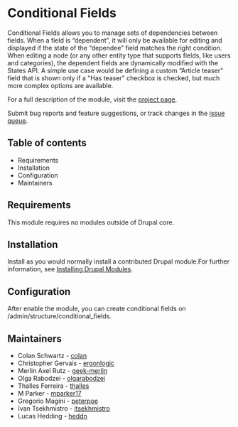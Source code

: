 # Conditional Fields

Conditional Fields allows you to manage sets of dependencies between fields. When a field is “dependent”, it will only be available for editing and displayed if the state of the “dependee” field matches the right condition.
When editing a node (or any other entity type that supports fields, like users and categories), the dependent fields are dynamically modified with the States API.
A simple use case would be defining a custom “Article teaser" field that is shown only if a "Has teaser" checkbox is checked, but much more complex options are available.

For a full description of the module, visit the
[project page](https://www.drupal.org/project/conditional_fields).

Submit bug reports and feature suggestions, or track changes in the
[issue queue](https://www.drupal.org/project/issues/conditional_fields).


## Table of contents

- Requirements
- Installation
- Configuration
- Maintainers


## Requirements

This module requires no modules outside of Drupal core.


## Installation

Install as you would normally install a contributed Drupal module.For further
information, see
[Installing Drupal Modules](https://www.drupal.org/docs/extending-drupal/installing-drupal-modules).


## Configuration

After enable the module, you can create conditional fields on /admin/structure/conditional_fields.


## Maintainers

- Colan Schwartz - [colan](https://www.drupal.org/u/colan)
- Christopher Gervais - [ergonlogic](https://www.drupal.org/u/ergonlogic)
- Merlin Axel Rutz - [geek-merlin](https://www.drupal.org/u/geek-merlin)
- Olga Rabodzei - [olgarabodzei](https://www.drupal.org/u/olgarabodzei)
- Thalles Ferreira - [thalles](https://www.drupal.org/u/thalles)
- M Parker - [mparker17](https://www.drupal.org/u/mparker17)
- Gregorio Magini - [peterpoe](https://www.drupal.org/u/peterpoe)
- Ivan Tsekhmistro - [itsekhmistro](https://www.drupal.org/u/itsekhmistro)
- Lucas Hedding - [heddn](https://www.drupal.org/u/heddn)
